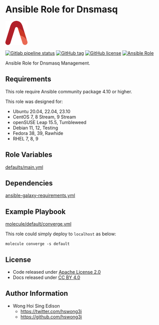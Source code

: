 # Ansible Role for Dnsmasq

<a href="https://alvistack.com" title="AlviStack" target="_blank"><img src="/alvistack.svg" height="75" alt="AlviStack"></a>

[![Gitlab pipeline status](https://img.shields.io/gitlab/pipeline/alvistack/ansible-role-dnsmasq/master)](https://gitlab.com/alvistack/ansible-role-dnsmasq/-/pipelines)
[![GitHub tag](https://img.shields.io/github/tag/alvistack/ansible-role-dnsmasq.svg)](https://github.com/alvistack/ansible-role-dnsmasq/tags)
[![GitHub license](https://img.shields.io/github/license/alvistack/ansible-role-dnsmasq.svg)](https://github.com/alvistack/ansible-role-dnsmasq/blob/master/LICENSE)
[![Ansible Role](https://img.shields.io/badge/galaxy-alvistack.dnsmasq-blue.svg)](https://galaxy.ansible.com/alvistack/dnsmasq)

Ansible Role for Dnsmasq Management.

## Requirements

This role require Ansible community package 4.10 or higher.

This role was designed for:

-   Ubuntu 20.04, 22.04, 23.10
-   CentOS 7, 8 Stream, 9 Stream
-   openSUSE Leap 15.5, Tumbleweed
-   Debian 11, 12, Testing
-   Fedora 38, 39, Rawhide
-   RHEL 7, 8, 9

## Role Variables

[defaults/main.yml](defaults/main.yml)

## Dependencies

[ansible-galaxy-requirements.yml](ansible-galaxy-requirements.yml)

## Example Playbook

[molecule/default/converge.yml](molecule/default/converge.yml)

This role could simply deploy to `localhost` as below:

    molecule converge -s default

## License

-   Code released under [Apache License 2.0](LICENSE)
-   Docs released under [CC BY 4.0](http://creativecommons.org/licenses/by/4.0/)

## Author Information

-   Wong Hoi Sing Edison
    -   <https://twitter.com/hswong3i>
    -   <https://github.com/hswong3i>

